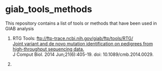 # giab_tools_methods
This repository contains a list of tools or methods that have been used in GIAB analysis


1. RTG Tools: 
   ftp://ftp-trace.ncbi.nih.gov/giab/ftp/tools/RTG/<br />
   [Joint variant and de novo mutation identification on pedigrees from high-throughput sequencing data.](http://www.ncbi.nlm.nih.gov/pubmed/24874280)<br />
   J Comput Biol. 2014 Jun;21(6):405-19. doi: 10.1089/cmb.2014.0029.
   
2. 
